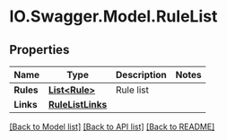 # IO.Swagger.Model.RuleList
## Properties

Name | Type | Description | Notes
------------ | ------------- | ------------- | -------------
**Rules** | [**List&lt;Rule&gt;**](Rule.md) | Rule list | 
**Links** | [**RuleListLinks**](RuleListLinks.md) |  | 

[[Back to Model list]](../README.md#documentation-for-models) [[Back to API list]](../README.md#documentation-for-api-endpoints) [[Back to README]](../README.md)

